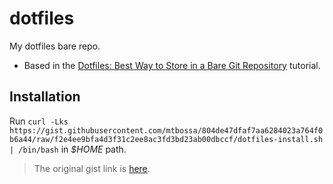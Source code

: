 # dotfiles
My dotfiles bare repo.

* Based in the [Dotfiles: Best Way to Store in a Bare Git Repository](https://www.atlassian.com/git/tutorials/dotfiles) tutorial.

## Installation
Run `curl -Lks https://gist.githubusercontent.com/mtbossa/804de47dfaf7aa6284023a764f0b6a44/raw/f2e4ee9bfa4d3f31c2ee8ac3fd3bd23ab00dbccf/dotfiles-install.sh | /bin/bash` in *$HOME* path.

> The original gist link is [here](https://gist.github.com/mtbossa/804de47dfaf7aa6284023a764f0b6a44#file-dotfiles-install-sh).
